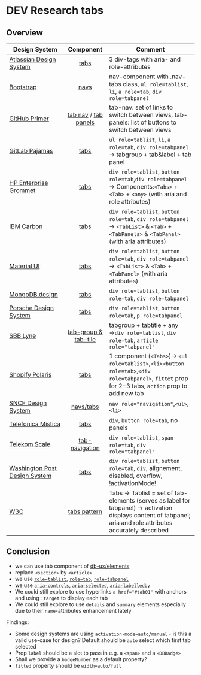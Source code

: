 # DEV Research tabs

## Overview

| Design System                                                                           |                                                  Component                                                   | Comment                                                                                                                                                        |
| --------------------------------------------------------------------------------------- | :----------------------------------------------------------------------------------------------------------: | -------------------------------------------------------------------------------------------------------------------------------------------------------------- |
| [Atlassian Design System](https://bitbucket.org/atlassian/atlaskit/src/master/)         |                          [tabs](https://atlassian.design/components/tabs/examples)                           | 3 div-tags with aria- and role-attributes                                                                                                                      |
| [Bootstrap](https://github.com/twbs/bootstrap)                                          |                       [navs](https://getbootstrap.com/docs/4.3/components/navs/#tabs)                        | nav-component with .nav-tabs class, `ul role=tablist`, `li`, `a role=tab`, `div role=tabpanel`                                                                 |
| [GitHub Primer](https://github.com/primer/css)                                          |  [tab nav](https://primer.style/components/tab-nav) / [tab panels](https://primer.style/design/components/)  | tab-nav: set of links to switch between views, tab-panels: list of buttons to switch between views                                                             |
| [GitLab Pajamas](https://gitlab.com/gitlab-org/gitlab-services/design.gitlab.com)       |                              [tabs](https://design.gitlab.com/components/tabs)                               | `ul role=tablist`, `li`, `a role=tab`, `div role=tabpanel` -> tabgroup + tab&label + tab panel                                                                 |
| [HP Enterprise Grommet](https://github.com/grommet/grommet)                             |                                      [tabs](https://v2.grommet.io/tabs)                                      | `div role=tablist`, `button role=tab`,`div role=tabpanel` -> Components:`<Tabs>` + `<Tab>` + `<any>` (with aria and role attributes)                           |
| [IBM Carbon](https://github.com/carbon-design-system/carbon)                            |                         [tabs](https://carbondesignsystem.com/components/tabs/usage)                         | `div role=tablist`, `button role=tab`, `div role=tabpanel` -> `<TabList>` & `<Tab>` + `<TabPanels>` & `<TabPanel>` (with aria attributes)                      |
| [Material UI](https://mui.com/material-ui/react-tabs/)                                  |                               [tabs](https://mui.com/material-ui/react-tabs/)                                | `div role=tablist`, `button role=tab`, `div role=tabpanel` -> `<TabList>` & `<Tab>` + `<TabPanel>` (with aria attributes)                                      |
| [MongoDB.design](https://github.com/mongodb/design)                                     |                          [tabs](https://www.mongodb.design/component/tabs/example/)                          | `div role=tablist`, `button role=tab`, `div role=tabpanel`                                                                                                     |
| [Porsche Design System](https://github.com/porsche-design-system/porsche-design-system) |                     [tabs](https://designsystem.porsche.com/v3/components/tabs/examples)                     | `div role=tablist`, `button role=tab`, `p role=tabpanel`                                                                                                       |
| [SBB Lyne](https://github.com/lyne-design-system/lyne-components)                       | [tab-group & tab-tile](https://lyne-storybook.app.sbb.ch/?path=/docs/components-sbb-tab-sbb-tab-group--docs) | tabgroup + tabtitle + any =>`div role=tablist`, `div role=tab`, `article role="tabpanel"`                                                                      |
| [Shopify Polaris](https://github.com/Shopify/polaris)                                   |                        [tabs](https://polaris.shopify.com/components/navigation/tabs)                        | 1 component (`<Tabs>`)-> `<ul role=tablist>`,`<li><button role=tab>`,`<div role=tabpanel>`, `fittet` prop for 2-3 tabs, `action` prop to add new tab           |
| [SNCF Design System](https://gitlab.com/SNCF/wcs)                                       |                [navs/tabs](https://designmetier-bootstrap.sncf.fr/docs/4.3/layout/navs/#tabs)                | `nav role="navigation"`,`<ul>`,`<li>`                                                                                                                          |
| [Telefonica Mistica](https://github.com/Telefonica/mistica-web)                         |               [tabs](https://brandfactory.telefonica.com/d/iSp7b1DkYygv/n-a#/components/tabs)                | `div`, `button role=tab`, no panels                                                                                                                            |
| [Telekom Scale](https://github.com/telekom/scale)                                       |      [tab-navigation](https://telekom.github.io/scale/?path=/docs/components-tab-navigation--text-icon)      | `div role=tablist`, `span role=tab`, `div role="tabpanel"`                                                                                                     |
| [Washington Post Design System](https://build.washingtonpost.com/)                      |                           [tabs](https://build.washingtonpost.com/components/tabs)                           | `div role=tablist`, `button role=tab`, `div`, alignement, disabled, overflow, !activationMode!                                                                 |
| [W3C](https://www.w3.org/WAI/ARIA/apg/patterns/)                                        |                        [tabs pattern](https://www.w3.org/WAI/ARIA/apg/patterns/tabs/)                        | Tabs -> Tablist = set of tab-elements (serves as label for tabpanel) -> activation displays content of tabpanel; aria and role attributes accurately described |

## Conclusion

- we can use tab component of [db-ux/elements](https://github.com/db-ux/elements/blob/main/packages/db-ux-elements-stencil/src/components/db-tab/db-tab.tsx)
- replace `<section>` by `<article>`
- we use [`role=tablist`](https://developer.mozilla.org/en-US/docs/Web/Accessibility/ARIA/Roles/tablist_role), [`role=tab`](https://developer.mozilla.org/en-US/docs/Web/Accessibility/ARIA/Roles/tab_role), [`role=tabpanel`](https://developer.mozilla.org/en-US/docs/Web/Accessibility/ARIA/Roles/tabpanel_role)
- we use [`aria-controls`](https://developer.mozilla.org/en-US/docs/Web/Accessibility/ARIA/Attributes/aria-controls), [`aria-selected`](https://developer.mozilla.org/en-US/docs/Web/Accessibility/ARIA/Attributes/aria-selected), [`aria-labelledby`](https://developer.mozilla.org/en-US/docs/Web/Accessibility/ARIA/Attributes/aria-labelledby)
- We could still explore to use hyperlinks `a href="#tab01"` with anchors and using `:target` to display each tab
- We could still explore to use `details` and `summary` elements especially due to their `name`-attributes enhancement lately

Findings:

- Some design systems are using `activation-mode=auto/manual` - is this a vaild use-case for design? Default should be `auto` select which first tab selected
- Prop `label` should be a slot to pass in e.g. a `<span>` and a `<DBBadge>`
- Shall we provide a `badgeNumber` as a default property?
- `fitted` property should be `width=auto/full`
